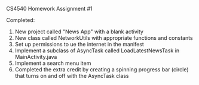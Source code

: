 CS4540 Homework Assignment #1

Completed:
1. New project called "News App" with a blank activity
2. New class called NetworkUtils with appropriate functions and constants
3. Set up permissions to ue the internet in the manifest
4. Implement a subclass of AsyncTask called LoadLatestNewsTask in MainActivity.java
5. Implement a search menu item
6. Completed the extra credit by creating a spinning progress bar (circle) that turns on and off with the AsyncTask class